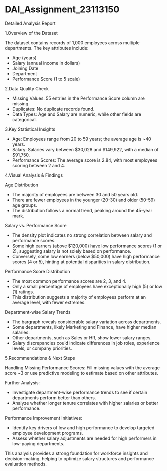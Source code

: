 # DAI_Assignment_23113150
Detailed Analysis Report

1.Overview of the Dataset

The dataset contains records of 1,000 employees across multiple departments. The key attributes include:
- Age (years)
- Salary (annual income in dollars)
- Joining Date
- Department
- Performance Score (1 to 5 scale)

2.Data Quality Check

- Missing Values: 55 entries in the Performance Score column are missing.
- Duplicates: No duplicate records found.
- Data Types: Age and Salary are numeric, while other fields are categorical.

3.Key Statistical Insights

- Age: Employees range from 20 to 59 years; the average age is ~40 years.
- Salary: Salaries vary between $30,028 and $149,922, with a median of $91,750.
- Performance Scores: The average score is 2.84, with most employees scoring between 2 and 4.

4.Visual Analysis & Findings

Age Distribution
- The majority of employees are between 30 and 50 years old.
- There are fewer employees in the younger (20-30) and older (50-59) age groups.
- The distribution follows a normal trend, peaking around the 45-year mark.

Salary vs. Performance Score
- The density plot indicates no strong correlation between salary and performance scores.
- Some high earners (above $120,000) have low performance scores (1 or 2), suggesting salary is not solely based on performance.
- Conversely, some low earners (below $50,000) have high performance scores (4 or 5), hinting at potential disparities in salary distribution.

Performance Score Distribution
- The most common performance scores are 2, 3, and 4.
- Only a small percentage of employees have exceptionally high (5) or low (1) ratings.
- This distribution suggests a majority of employees perform at an average level, with fewer extremes.

Department-wise Salary Trends
- The bargraph reveals considerable salary variation across departments.
- Some departments, likely Marketing and Finance, have higher median salaries.
- Other departments, such as Sales or HR, show lower salary ranges.
- Salary discrepancies could indicate differences in job roles, experience levels, or company priorities.

5.Recommendations & Next Steps

Handling Missing Performance Scores: Fill missing values with the average score ~3 or use predictive modeling to estimate based on other attributes.

Further Analysis:
- Investigate department-wise performance trends to see if certain departments perform better than others.
- Analyze whether longer tenure correlates with higher salaries or better performance.

Performance Improvement Initiatives:
- Identify key drivers of low and high performance to develop targeted employee development programs.
- Assess whether salary adjustments are needed for high performers in low-paying departments.

This analysis provides a strong foundation for workforce insights and decision-making, helping to optimize salary structures and performance evaluation methods.
